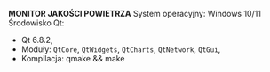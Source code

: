 **MONITOR JAKOŚCI POWIETRZA**
System operacyjny: Windows 10/11
Środowisko Qt: 
  - Qt 6.8.2,
  - Moduły: `QtCore`, `QtWidgets`, `QtCharts`, `QtNetwork`, `QtGui`,
  - Kompilacja: qmake && make
